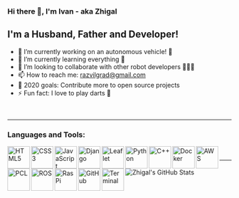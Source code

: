 ### Hi there 👋, I'm Ivan - aka Zhigal

## I'm a Husband, Father and Developer!
- 🔭 I’m currently working on an autonomous vehicle! 🚜
- 🌱 I’m currently learning everything 🤣
- 👯 I’m looking to collaborate with other robot developers 🤖🤖🤖
- 📫 How to reach me: razvilgrad@gmail.com
- 🥅 2020 goals: Contribute more to open source projects
- ⚡ Fun fact: I love to play darts 🎯

<br/>

---

### Languages and Tools:

<img align="left" alt="HTML5" height="50px" src="../assets/html.png?raw=true" />
<img align="left" alt="CSS3" height="50px" src="../assets/css.png?raw=true" />
<img align="left" alt="JavaScript" height="50px" src="../assets/javascript.png?raw=true" />
<img align="left" alt="Django" height="50px" src="../assets/django.jpeg?raw=true" />
<img align="left" alt="Leaflet" height="50px" src="../assets/leaflet.png?raw=true" />
<img align="left" alt="Python" height="50px" src="../assets/python.png?raw=true" />
<img align="left" alt="C++" height="50px" src="../assets/cpp.png?raw=true" />
<img align="left" alt="Docker" height="50px" src="../assets/docker.png?raw=true" />
<img align="left" alt="AWS" height="50px" src="../assets/aws.png?raw=true" />
<img align="left" alt="PCL" height="50px" src="../assets/pcl2.png?raw=true" />
<img align="left" alt="ROS" height="50px" src="../assets/ros.png?raw=true" /> <br/>
<img align="left" alt="RasPi" height="50px" src="../assets/raspi.png?raw=true" />
<img align="left" alt="GitHub" height="50px" src="../assets/github.png?raw=true" />
<img align="left" alt="Terminal" height="50px" src="../assets/terminal.png?raw=true" />

---

<img align="left" alt="Zhigal's GitHub Stats" src="https://github-readme-stats.codestackr.vercel.app/api?username=Zhigal&show_icons=true&hide_border=true&count_private=true" />
